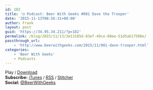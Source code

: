 ```yaml
---
id: 182
title: '☊ Podcast: Beer With Geeks #081 Dave the Trooper'
date: '2015-11-13T08:56:31+00:00'
author: Frank
layout: post
guid: 'https://34.95.34.211/?p=182'
permalink: /blog/2015/11/13/3e13185d-83ef-49ce-80ee-51d5a617508e/
passthrough_url:
    - 'http://www.beerwithgeeks.com/2015/11/081-dave-trooper.html'
categories:
    - 'Beer With Geeks'
    - Podcasts
---
```


<div class="
          image-block-outer-wrapper
          layout-caption-below
          design-layout-inline
          
          
          
        " data-test="image-block-inline-outer-wrapper"><figure class="
              sqs-block-image-figure
              intrinsic
            " style="max-width:250px;"><div class="image-block-wrapper" data-animation-override="" data-animation-role="image"><div class="sqs-image-shape-container-element
              
          
        
              has-aspect-ratio
            " style="
                position: relative;
                
                  padding-bottom:100%;
                
                overflow: hidden;
              "><noscript>![](https://images.squarespace-cdn.com/content/v1/5070e334e4b00907bc18faef/1447635533642-LQJSR5JMR8D4MZ5T92QB/image-asset.jpeg)</noscript>![](https://images.squarespace-cdn.com/content/v1/5070e334e4b00907bc18faef/1447635533642-LQJSR5JMR8D4MZ5T92QB/image-asset.jpeg)</div></div></figure></div>The Year of *Star Wars* nears a close with our *Return of the Jedi* commentary. Just a few more weeks until we’re all watching *The Force Awakens* in theaters!

**Podcast:** [Play](http://www.podtrac.com/pts/redirect.mp3/archive.org/download/BWG081/BWG081.mp3)<span style="font-size:13px"> / </span>[Download](http://www.podtrac.com/pts/redirect.mp3/archive.org/download/BWG081/BWG081.mp3)  
**Subscribe:** [iTunes](https://itunes.apple.com/us/podcast/beer-with-geeks/id910485914?mt=2)<span style="font-size:13px"> / </span>[RSS](http://feeds.feedburner.com/beerwithgeeks)<span style="font-size:13px"> / </span>[Stitcher](http://www.stitcher.com/podcast/beer-with-geeks)  
**Social:** [@BeerWithGeeks](https://twitter.com/beerwithgeeks)